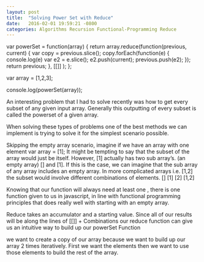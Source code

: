 ```yaml
---
layout: post
title:  "Solving Power Set with Reduce"
date:   2016-02-01 19:59:21 -0800
categories: Algorithms Recursion Functional-Programming Reduce
---
```


var powerSet = function(array) {
    return array.reduce(function(previous, current) {
      var copy = previous.slice();
          copy.forEach(function(e) {
          console.log(e)
          var e2 = e.slice();
          e2.push(current);
          previous.push(e2);
        });
      return previous;
    }, [[]] );
};

var array = [1,2,3];

console.log(powerSet(array));

An interesting problem that I had to solve recently was how to get every subset of any given input array. Generally this outputting of every subset is called the powerset of a given array. 

When solving these types of problems one of the best methods we can implement is trying to solve it for the simplest scenario possible.

Skipping the empty array scenario, imagine if we have an array with one element
var array = [1];
It might be tempting to say that the subset of the array would just be itself. However, [1] actually has two sub array’s. (an empty array) [] and [1]. If this is the case, we can imagine that the sub array of any array includes an empty array. In more complicated arrays i.e. [1,2] the subset would involve different combinations of elements. 
[]
[1]
[2]
[1,2]

Knowing that our function will always need at least one , there is one function given to us in javascript, in line with functional programming principles that does really well with starting with an empty array.

Reduce takes an accumulator and a starting value. Since all of our results will be along the lines of [[]] + Combinations our reduce function can give us an intuitive way to build up our powerSet Function

we want to create a copy of our array because we want to build up our array 2 times iteratively. First we want the elements then we want to use those elements to build the rest of the array.
